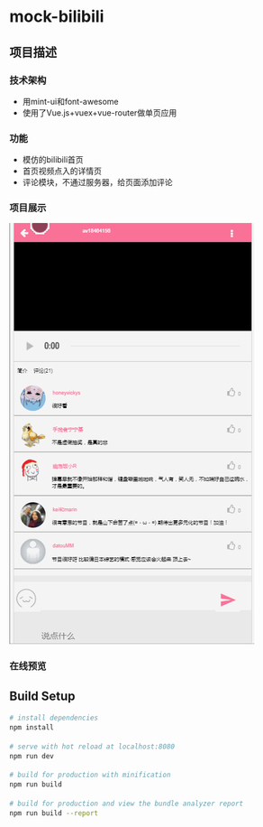 # mock-bilibili

> 

## 项目描述

### 技术架构

   * 用mint-ui和font-awesome
   * 使用了Vue.js+vuex+vue-router做单页应用


  
### 功能

  * 模仿的bilibili首页
  * 首页视频点入的详情页
  * 评论模块，不通过服务器，给页面添加评论
 
  
### 项目展示
![项目](./src/assets/image/show.gif)

### 在线预览




## Build Setup

``` bash
# install dependencies
npm install

# serve with hot reload at localhost:8080
npm run dev

# build for production with minification
npm run build

# build for production and view the bundle analyzer report
npm run build --report
```

